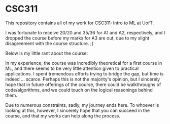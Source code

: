 # CSC311
This repository contains all of my work for CSC311: Intro to ML at UofT.

I was fortunate to receive 20/20 and 35/36 for A1 and A2, respectively, and I dropped the course before my marks for A3 are out, due to my slight disagreement with the course structure. ;(

Below is my little rant about the course:

In my experience, the course was incredibly theoretical for a first course in ML, and there seems to be very little attention given to practical applications. I spent tremendous efforts trying to bridge the gap, but time is indeed ... scarce. Perhaps this is not the majority's opinion, but I sincerely hope that in future offerings of the course, there could be walkthroughs of code/algorithms, and we could touch on the logical reasonings behind them. 

Due to numerous constraints, sadly, my journey ends here. To whoever is looking at this, however, I sincerely hope that you can succeed in the course, and that my works can help along the process. 

